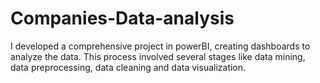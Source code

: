 # Companies-Data-analysis
I developed a comprehensive project in powerBI, creating dashboards to analyze the data. This process involved several stages like data mining, data preprocessing, data cleaning and data visualization.
